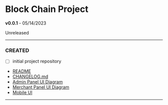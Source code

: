# Block Chain Project

**v0.0.1** - 05/14/2023

Unreleased

---

### CREATED

- [ ] initial project repository
- [README](https://github.com/hunteryavitz/Block-Chain-Project/blob/main/README.md)
- [CHANGELOG.md](https://github.com/hunteryavitz/Block-Chain-Project/blob/main/CHANGELOG.md) 
- [Admin Panel UI Diagram](https://github.com/hunteryavitz/Block-Chain-Project/blob/main/block-chain-admin-ui-diagram.drawio)
- [Merchant Panel UI Diagram](https://github.com/hunteryavitz/Block-Chain-Project/blob/main/block-chain-merchant-ui-diagram.drawio)
- [Mobile UI]((https://github.com/hunteryavitz/Block-Chain-Project/blob/main/block-chain-mobile-ui-diagram.drawio))

---
